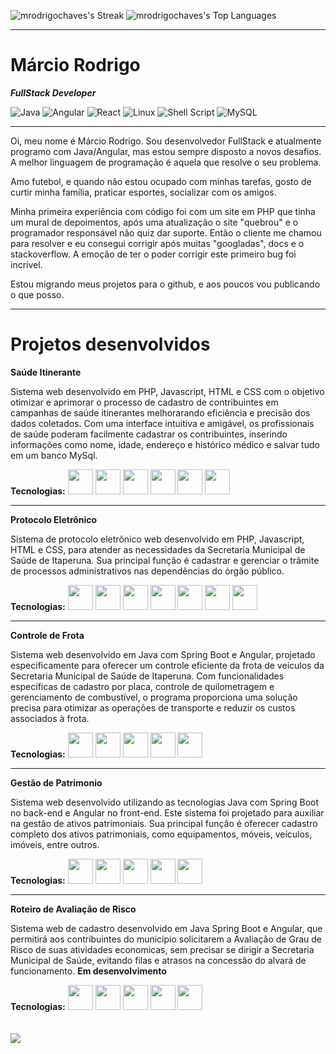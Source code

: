 
![mrodrigochaves's Streak](https://github-readme-streak-stats.herokuapp.com/?user=mrodrigochaves&theme=default&hide_border=false)
![mrodrigochaves's Top Languages](https://github-readme-stats.vercel.app/api/top-langs/?username=mrodrigochaves&hide=javascript,python,html,css,scss,ruby,powershell&theme=default&show_icons=true&hide_border=false&layout=compact)
___
# Márcio Rodrigo
***FullStack Developer***

 ![Java](https://img.shields.io/badge/Java-ED8B00?style=for-the-badge&logo=java&logoColor=white)  ![Angular](https://img.shields.io/badge/Angular-DD0031?style=for-the-badge&logo=angular&logoColor=white) ![React](https://img.shields.io/badge/React-20232A?style=for-the-badge&logo=react&logoColor=61DAFB) ![Linux](https://img.shields.io/badge/Linux-E34F26?style=for-the-badge&logo=linux&logoColor=black) ![Shell Script](https://img.shields.io/badge/shell_script-%23121011.svg?style=for-the-badge&logo=gnu-bash&logoColor=white) ![MySQL](https://img.shields.io/badge/mysql-%2300f.svg?style=for-the-badge&logo=mysql&logoColor=white) 
 ___

Oi, meu nome é Márcio Rodrigo. Sou desenvolvedor FullStack e atualmente programo com Java/Angular, mas estou sempre disposto a novos desafios. A melhor linguagem de programação é aquela que resolve o seu problema.

Amo futebol, e quando não estou ocupado com minhas tarefas, gosto de curtir minha família, praticar esportes, socializar com os amigos.

Minha primeira experiência com código foi com um site em PHP que tinha um mural de depoimentos, após uma atualização o site "quebrou" e o programador responsável não quiz dar suporte. Então o cliente me chamou para resolver e eu consegui corrigir após muitas "googladas", docs e o stackoverflow. A emoção de ter o poder corrigir este primeiro bug foi incrível.

Estou migrando meus projetos para o github, e aos poucos vou publicando o que posso.
___

# Projetos desenvolvidos

**Saúde Itinerante**

Sistema web desenvolvido em PHP, Javascript, HTML e CSS com o objetivo otimizar e aprimorar o processo de cadastro de contribuintes em campanhas de saúde itinerantes melhorarando eficiência e precisão dos dados coletados. Com uma interface intuitiva e amigável, os profissionais de saúde poderam facilmente cadastrar os contribuintes, inserindo informações como nome, idade, endereço e histórico médico e salvar tudo em um banco MySql.

**Tecnologias:** <img src="https://cdn.jsdelivr.net/gh/devicons/devicon/icons/php/php-plain.svg" width="40" height="40"/> <img src="https://cdn.jsdelivr.net/gh/devicons/devicon/icons/javascript/javascript-plain.svg" width="40" height="40"/> <link rel="stylesheet" href="https://cdn.jsdelivr.net/gh/devicons/devicon@v2.15.1/devicon.min.css"> <img src="https://cdn.jsdelivr.net/gh/devicons/devicon/icons/html5/html5-plain-wordmark.svg" width="40" height="40"/> <img src="https://cdn.jsdelivr.net/gh/devicons/devicon/icons/css3/css3-plain-wordmark.svg" width="40" height="40"/> <img src="https://cdn.jsdelivr.net/gh/devicons/devicon/icons/bootstrap/bootstrap-plain-wordmark.svg" width="40" height="40"/> <img src="https://cdn.jsdelivr.net/gh/devicons/devicon/icons/mysql/mysql-original-wordmark.svg" width="40" height="40"/>
          
___
**Protocolo Eletrônico**

Sistema de protocolo eletrônico web desenvolvido em PHP, Javascript, HTML e CSS, para atender as necessidades da Secretaria Municipal de Saúde de Itaperuna. Sua principal função é cadastrar e gerenciar o trâmite de processos administrativos nas dependências do órgão público.

**Tecnologias:** <img src="https://cdn.jsdelivr.net/gh/devicons/devicon/icons/php/php-plain.svg" width="40" height="40"/> <img src="https://cdn.jsdelivr.net/gh/devicons/devicon/icons/laravel/laravel-plain-wordmark.svg" width="40" height="40"/> <img src="https://cdn.jsdelivr.net/gh/devicons/devicon/icons/javascript/javascript-plain.svg" width="40" height="40"/> <link rel="stylesheet" href="https://cdn.jsdelivr.net/gh/devicons/devicon@v2.15.1/devicon.min.css"> <img src="https://cdn.jsdelivr.net/gh/devicons/devicon/icons/html5/html5-plain-wordmark.svg" width="40" height="40"/> <img src="https://cdn.jsdelivr.net/gh/devicons/devicon/icons/css3/css3-plain-wordmark.svg" width="40" height="40"/> <img src="https://cdn.jsdelivr.net/gh/devicons/devicon/icons/bootstrap/bootstrap-plain-wordmark.svg" width="40" height="40"/>
<img src="https://cdn.jsdelivr.net/gh/devicons/devicon/icons/mysql/mysql-original-wordmark.svg" width="40" height="40"/>
___
**Controle de Frota**

Sistema web desenvolvido em Java com Spring Boot e Angular, projetado especificamente para oferecer um controle eficiente da frota de veículos da Secretaria Municipal de Saúde de Itaperuna. Com funcionalidades específicas de cadastro por placa, controle de quilometragem e gerenciamento de combustível, o programa proporciona uma solução precisa para otimizar as operações de transporte e reduzir os custos associados à frota.

**Tecnologias:** <img src="https://cdn.jsdelivr.net/gh/devicons/devicon/icons/java/java-original-wordmark.svg" width="40" height="40"/> <img src="https://www.svgrepo.com/show/452156/angular.svg" width="40" height="40"/> <img src="https://material.angular.io/assets/img/angular-material-logo.svg" width="40" height="40"/> <img src="https://www.svgrepo.com/show/376350/spring.svg" width="40" height="40"/> <img src="https://cdn.jsdelivr.net/gh/devicons/devicon/icons/mysql/mysql-original-wordmark.svg" width="40" height="40"/>
___
**Gestão de Patrimonio**

Sistema web desenvolvido utilizando as tecnologias Java com Spring Boot no back-end e Angular no front-end. Este sistema foi projetado para auxiliar na gestão de ativos patrimoniais. Sua principal função é oferecer cadastro completo dos ativos patrimoniais, como equipamentos, móveis, veículos, imóveis, entre outros.

**Tecnologias:** <img src="https://cdn.jsdelivr.net/gh/devicons/devicon/icons/java/java-original-wordmark.svg" width="40" height="40"/> <img src="https://www.svgrepo.com/show/452156/angular.svg" width="40" height="40"/> <img src="https://material.angular.io/assets/img/angular-material-logo.svg" width="40" height="40"/> <img src="https://www.svgrepo.com/show/376350/spring.svg" width="40" height="40"/> <img src="https://cdn.jsdelivr.net/gh/devicons/devicon/icons/mysql/mysql-original-wordmark.svg" width="40" height="40"/>

___
**Roteiro de Avaliação de Risco**

Sistema web de cadastro desenvolvido em Java Spring Boot e Angular, que permitirá aos contribuintes do município solicitarem a Avaliação de Grau de Risco de suas atividades economicas, sem precisar se dirigir a Secretaria Municipal de Saúde, evitando filas e atrasos na concessão do alvará de funcionamento. **Em desenvolvimento**


**Tecnologias:** <img src="https://cdn.jsdelivr.net/gh/devicons/devicon/icons/java/java-original-wordmark.svg" width="40" height="40"/> <img src="https://www.svgrepo.com/show/452156/angular.svg" width="40" height="40"/> <img src="https://material.angular.io/assets/img/angular-material-logo.svg" width="40" height="40"/> <img src="https://www.svgrepo.com/show/376350/spring.svg" width="40" height="40"/> <img src="https://cdn.jsdelivr.net/gh/devicons/devicon/icons/mysql/mysql-original-wordmark.svg" width="40" height="40"/>
<br>
<br>
<br>
[![](https://visitcount.itsvg.in/api?id=mrodrigochaves&icon=2&color=3)](https://visitcount.itsvg.in)
